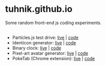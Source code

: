 # tuhnik.github.io

Some random front-end js coding experiments.<br>
<br>
* Particles.js test drive: [live](https://tuhnik.github.io/particles/) | [code](https://github.com/tuhnik/tuhnik.github.io/tree/master/particles)<br>
* Identicon generator: [live](https://tuhnik.github.io/identicon/) | [code](https://github.com/tuhnik/tuhnik.github.io/tree/master/identicon)<br>
* Binary clock: [live](https://tuhnik.github.io/bin-clock/) | [code](https://github.com/tuhnik/tuhnik.github.io/tree/master/bin-clock)<br>
* Pixel-art avatar generator: [live](https://tuhnik.github.io/pixel-avatar-generator/) | [code](https://github.com/tuhnik/tuhnik.github.io/tree/master/pixel-avatar-generator)<br>
* PokeTab (Chrome extension): [live](https://tuhnik.github.io/poketab/) | [code](https://github.com/tuhnik/tuhnik.github.io/tree/master/poketab)<br>